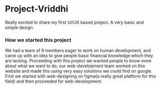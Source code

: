 # Project-Vriddhi

Really excited to share my first UI/UX based project. A very basic and simple design.

### How we started this project

We had a team of 9 members eager to work on human development, and came up with an idea to give people basic financial knowledge which they are lacking.
Proceeding with this project we wanted people to know more about what we want to do, our web-development team worked on this website and made this using very easy solutions we could find on google.
First we started with web-designing on figma(a really great platform for this field) and then proceeded for web-development.
